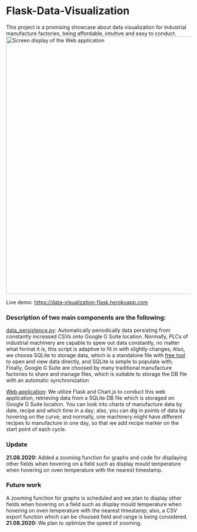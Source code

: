 # Flask-Data-Visualization

This project is a promising showcase about data visualization for industrial manufacture factories, being affordable, intuitive and easy to conduct.<br/>
<img title="Screen display of the Web application" width="700" src="gif.gif">

Live demo: https://data-visualization-flask.herokuapp.com<br/> 
### Description of two main components are the following: <br/>
[data_persistence.py](https://github.com/MaYatKit/Flask-Data-Visualization/blob/master/data_persistence.py): Automatically periodically data persisting from constantly increased CSVs onto Google G Suite location. Normally, PLCs of industrial machinery are capable to spew out data constantly, no matter what format it is, this script is adaptive to fit in with slightly changes; Also, we choose SQLite to storage data, which is a standalone file with [free tool](https://sqlitebrowser.org/) to open and view data directly, and SQLite is simple to populate with; Finally, Google G Suite are choosed by many traditional manufacture factories to share and manage files, which is suitable to storage the DB file with an automatic synchronization 

[Web application](https://data-visualization-flask.herokuapp.com/rock_roll_charts.html): We utilize Flask and Chart.js to conduct this web application, retrieving data from a SQLite DB file which is storaged on Google G Suite location. You can look into charts of manufacture data by date, recipe and which time in a day; also, you can dig in points of data by hovering on the curve; and normally, one machinery might have different recipes to manufacture in one day, so that we add recipe marker on the start point of each cycle.

### Update
**21.08.2020:** Added a zooming function for graphs and code for displaying other fields when hovering on a field such as display mould temperature when hovering on oven temperature with the nearest timestamp.


### Future work
A zooming function for graphs is scheduled and we plan to display other fields when hovering on a field such as display mould temperature when hovering on oven temperature with the nearest timestamp; also, a CSV export function which can be choosed field and range is being considered.<br/>
**21.08.2020:** We plan to optimize the speed of zooming.
